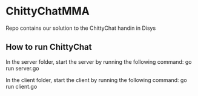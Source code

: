# ChittyChatMMA
Repo contains our solution to the ChittyChat handin in Disys

## How to run ChittyChat
In the server folder, start the server by running the following command:
go run server.go

In the client folder, start the client by running the following command:
go run client.go